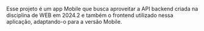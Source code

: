Esse projeto é um app Mobile que busca aproveitar a API backend criada na disciplina de WEB em 2024.2 e também o frontend utilizado nessa aplicação, adaptando-o para a versão Mobile.